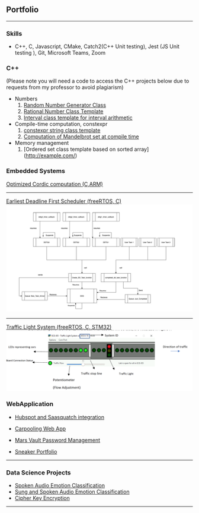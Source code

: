 ## Portfolio

---
### Skills
  - C++, C, Javascript, CMake, Catch2(C++ Unit testing), Jest (JS Unit testing ), Git, Microsoft Teams, Zoom


### C++ 
  (Please note you will need a code to access the C++ projects below due to requests from my professor to avoid plagiarism)
  - Numbers  
    1. [Random Number Generator Class](http://example.com/)
    2. [Rational Number Class Template](http://example.com/)
    3. [Interval class template for interval arithmetic](http://example.com/)
  - Compile-time computation, constexpr 
    1. [constexpr string class template ](http://example.com/)
    2. [Computation of Mandelbrot set at compile time](http://example.com/)
  - Memory management 
    1. [Ordered set class template based on sorted array]  (http://example.com/)


### Embedded Systems

[ Optimized Cordic computation (C,ARM)](/sample_page)

---

[Earliest Deadline First Scheduler (freeRTOS, C)](/pdf/EDF_FOR_PORTFOLIO.pdf)
<img src="images/EDF_IMAGE.png?raw=true"/>

---

[Traffic Light System (freeRTOS, C, STM32)](/pdf/TLS_FOR_PORTFOLIO.pdf)
<img src="images/traffic_light_interface.png?raw=true"/>


### WebApplication

- [Hubspot and Saasquatch integration](https://github.com/SENG499-team-2/SaaSquatch-HubSpot-integration)

- [Carpooling Web App](https://carpoolcanada.herokuapp.com/)

- [Mars Vault Password Management](http://example.com/)

- [Sneaker Portfolio](http://example.com/)


---


### Data Science Projects

- [Spoken Audio Emotion Classification](http://example.com/)
- [Sung and Spoken Audio Emotion Classification](/spokenandsung_audio_classification)
- [Cipher Key Encryption](http://example.com/)


---

